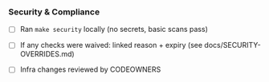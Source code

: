 
### Security & Compliance
- [ ] Ran `make security` locally (no secrets, basic scans pass)
- [ ] If any checks were waived: linked reason + expiry (see docs/SECURITY-OVERRIDES.md)
- [ ] Infra changes reviewed by CODEOWNERS

